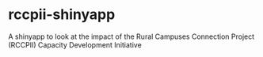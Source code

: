 # rccpii-shinyapp
A shinyapp to look at the impact of the Rural Campuses Connection Project (RCCPII) Capacity Development Initiative
